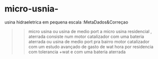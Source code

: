 # micro-usnia-
usina hidraeletrica em pequena escala 
:MetaDados&Correçao
>>micro usina ou usina de medio port
a micro usina residencial , aterrada 
>>consiste num motor catalizador com uma bateria aterrada 
ou
usina de medio port pra bairro 
>>motor catalizador com um estudo avançado de gasto de wat hora por residencia com tolerancia +wat 
e com uma bateria aterrada
